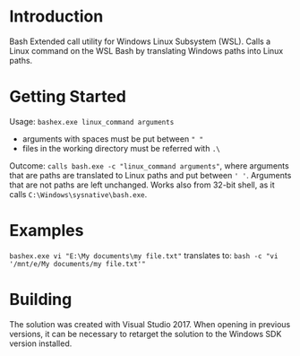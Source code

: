 # Introduction
Bash Extended call utility for Windows Linux Subsystem (WSL).
Calls a Linux command on the WSL Bash by translating Windows paths into Linux paths.

# Getting Started
Usage: `bashex.exe linux_command arguments`
- arguments with spaces must be put between `" "`
- files in the working directory must be referred with `.\`
 
Outcome: `calls bash.exe -c "linux_command arguments"`, where arguments that are paths are translated to Linux paths and put between `' '`.
Arguments that are not paths are left unchanged. 
Works also from 32-bit shell, as it calls `C:\Windows\sysnative\bash.exe`.

# Examples
`bashex.exe vi "E:\My documents\my file.txt"`
translates to:
`bash -c "vi '/mnt/e/My documents/my file.txt'"`

# Building
The solution was created with Visual Studio 2017. When opening in previous versions, it can be necessary to retarget the solution to the Windows SDK version installed.